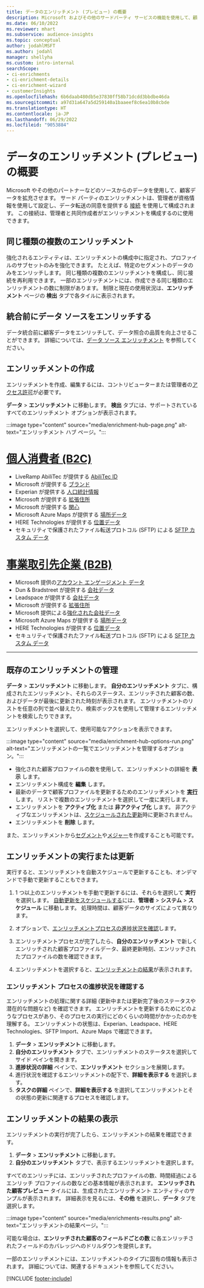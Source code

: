 ```yaml
---
title: データのエンリッチメント (プレビュー) の概要
description: Microsoft およびその他のサードパーティ サービスの機能を使用して、顧客データをエンリッチします。
ms.date: 06/10/2022
ms.reviewer: mhart
ms.subservice: audience-insights
ms.topic: conceptual
author: jodahlMSFT
ms.author: jodahl
manager: shellyha
ms.custom: intro-internal
searchScope:
- ci-enrichments
- ci-enrichment-details
- ci-enrichment-wizard
- customerInsights
ms.openlocfilehash: 6b6daab480db5e37830ff58b71dcdd3bbdbe46da
ms.sourcegitcommit: a97d31a647a5d259140a1baaeef8c6ea10b8cbde
ms.translationtype: HT
ms.contentlocale: ja-JP
ms.lasthandoff: 06/29/2022
ms.locfileid: "9053884"
---
```

# <a name="data-enrichment-preview-overview"></a>データのエンリッチメント (プレビュー) の概要

Microsoft やその他のパートナーなどのソースからのデータを使用して、顧客データを拡充させます。 サード パーティのエンリッチメントは、管理者が資格情報を使用して設定し、データ転送の同意を提供する [接続](connections.md) を使用して構成されます。 この接続は、管理者と共同作成者がエンリッチメントを構成するのに使用できます。  

## <a name="multiple-enrichments-of-the-same-type"></a>同じ種類の複数のエンリッチメント

強化されるエンティティは、エンリッチメントの構成中に指定され、プロファイルのサブセットのみを強化できます。 たとえば、特定のセグメントのデータのみをエンリッチします。 同じ種類の複数のエンリッチメントを構成し、同じ接続を再利用できます。 一部のエンリッチメントには、作成できる同じ種類のエンリッチメントの数に制限があります。 制限と現在の使用状況は、**エンリッチメント** ページの **検出** タブで各タイルに表示されます。

## <a name="enrich-data-sources-before-unification"></a>統合前にデータ ソースをエンリッチする

データ統合前に顧客データをエンリッチして、データ照合の品質を向上させることができます。 詳細については、[データ ソース エンリッチメント](data-sources-enrichment.md) を参照してください。

## <a name="create-an-enrichment"></a>エンリッチメントの作成

エンリッチメントを作成、編集するには、コントリビューターまたは管理者の[アクセス許可](permissions.md)が必要です。

**データ** > **エンリッチメント** に移動します。 **検出** タブには、サポートされているすべてのエンリッチメント オプションが表示されます。

:::image type="content" source="media/enrichment-hub-page.png" alt-text="エンリッチメント ハブ ページ。":::

# <a name="individual-consumers-b-to-c"></a>[個人消費者 (B2C)](#tab/b2c)

- LiveRamp AbiliTec が提供する [AbiliTec ID](enrichment-liveramp.md)
- Microsoft が提供する [ブランド](enrichment-microsoft.md)
- Experian が提供する [人口統計情報](enrichment-experian.md)
- Microsoft が提供する [拡張住所](enrichment-enhanced-addresses.md)
- Microsoft が提供する [関心](enrichment-microsoft.md)
- Microsoft Azure Maps が提供する [場所データ](enrichment-azure-maps.md)
- HERE Technologies が提供する [位置データ](enrichment-here.md)
- セキュリティで保護されたファイル転送プロトコル (SFTP) による [SFTP カスタム データ](enrichment-SFTP-custom-import.md)

# <a name="business-accounts-b-to-b"></a>[事業取引先企業 (B2B)](#tab/b2b)

- Microsoft 提供の[アカウント エンゲージメント データ](enrichment-office.md)
- Dun & Bradstreet が提供する [会社データ](enrichment-dnb.md)
- Leadspace が提供する [会社データ](enrichment-leadspace.md)
- Microsoft が提供する [拡張住所](enrichment-enhanced-addresses.md)
- Microsoft 提供による[強化された会社データ](enrichment-enhanced-company-data.md)
- Microsoft Azure Maps が提供する [場所データ](enrichment-azure-maps.md)
- HERE Technologies が提供する [位置データ](enrichment-here.md)
- セキュリティで保護されたファイル転送プロトコル (SFTP) による [SFTP カスタム データ](enrichment-SFTP-custom-import.md)

---

## <a name="manage-existing-enrichments"></a>既存のエンリッチメントの管理

**データ** > **エンリッチメント** に移動します。 **自分のエンリッチメント** タブに、構成されたエンリッチメント、それらのステータス、エンリッチされた顧客の数、およびデータが最後に更新された時刻が表示されます。 エンリッチメントのリストを任意の列で並べ替えたり、検索ボックスを使用して管理するエンリッチメントを検索したりできます。

エンリッチメントを選択して、使用可能なアクションを表示できます。

:::image type="content" source="media/enrichment-hub-options-run.png" alt-text="エンリッチメントの一覧でエンリッチメントを管理するオプション。":::

- 強化された顧客プロファイルの数を使用して、エンリッチメントの詳細を **表示** します。
- エンリッチメント構成を **編集** します。
- 最新のデータで顧客プロファイルを更新するためのエンリッチメントを [**実行**](#run-or-refresh-enrichments)します。 リストで複数のエンリッチメントを選択して一度に実行します。
- エンリッチメントを **アクティブ化** または **非アクティブ化** します。 非アクティブなエンリッチメントは、[スケジュールされた更新](system.md#schedule-tab)時に更新されません。
- エンリッチメントを **削除** します。

また、エンリッチメントから[セグメント](segments.md)や[メジャー](measures.md)を作成することも可能です。

## <a name="run-or-refresh-enrichments"></a>エンリッチメントの実行または更新

実行すると、エンリッチメントを自動スケジュールで更新することも、オンデマンドで手動で更新することもできます。

1. 1 つ以上のエンリッチメントを手動で更新するには、それらを選択して **実行** を選択します。 [自動更新をスケジュールする](system.md#schedule-tab)には、**管理者** > **システム** > **スケジュール** に移動します。 処理時間は、顧客データのサイズによって異なります。

1. オプションで、[エンリッチメントプロセスの進捗状況を確認](#see-the-progress-of-the-enrichment-process)します。

1. エンリッチメントプロセスが完了したら、**自分のエンリッチメント** で新しくエンリッチされた顧客プロファイルデータ、最終更新時刻、エンリッチされたプロファイルの数を確認できます。

1. エンリッチメントを選択すると、[エンリッチメントの結果](#view-enrichment-results)が表示されます。

### <a name="see-the-progress-of-the-enrichment-process"></a>エンリッチメント プロセスの進捗状況を確認する

エンリッチメントの処理に関する詳細 (更新中または更新完了後のステータスや潜在的な問題など) を確認できます。 エンリッチメントを更新するためにどのようなプロセスがあり、そのプロセスの実行にどのくらいの時間がかかったのかを理解する。 エンリッチメントの状態は、Experian、Leadspace、HERE Technologies、SFTP Import、Azure Maps で確認できます。

1. **データ** > **エンリッチメント** に移動します。
1. **自分のエンリッチメント** タブで、エンリッチメントのステータスを選択してサイド ペインを開きます。
1. **進捗状況の詳細** ペインで、**エンリッチメント** セクションを展開します。
1. 進行状況を確認するエンリッチメントの配下で、**詳細を表示する** を選択します。
1. **タスクの詳細** ペインで、**詳細を表示する** を選択してエンリッチメントとその状態の更新に関連するプロセスを確認します。

## <a name="view-enrichment-results"></a>エンリッチメントの結果の表示

エンリッチメントの実行が完了したら、エンリッチメントの結果を確認できます。

1. **データ** > **エンリッチメント** に移動します。
1. **自分のエンリッチメント** タブで、表示するエンリッチメントを選択します。

すべてのエンリッチには、エンリッチされたプロファイルの数、時間経過によるエンリッチ プロファイルの数などの基本情報が表示されます。 **エンリッチされた顧客プレビュー** タイルには、生成されたエンリッチメント エンティティのサンプルが表示されます。 詳細表示を見るには、**その他** を選択し、**データ** タブを選択します。

:::image type="content" source="media/enrichments-results.png" alt-text="エンリッチメントの結果ページ。":::

可能な場合は、**エンリッチされた顧客のフィールドごとの数** に各エンリッチされたフィールドのカバレッジへのドリルダウンを提供します。

一部のエンリッチメントには、エンリッチメントのタイプに固有の情報も表示されます。 詳細については、関連するドキュメントを参照してください。

[!INCLUDE [footer-include](includes/footer-banner.md)]
